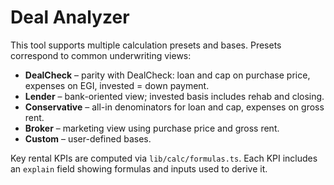 # Deal Analyzer

This tool supports multiple calculation presets and bases. Presets correspond to common underwriting views:

- **DealCheck** – parity with DealCheck: loan and cap on purchase price, expenses on EGI, invested = down payment.
- **Lender** – bank-oriented view; invested basis includes rehab and closing.
- **Conservative** – all-in denominators for loan and cap, expenses on gross rent.
- **Broker** – marketing view using purchase price and gross rent.
- **Custom** – user-defined bases.

Key rental KPIs are computed via `lib/calc/formulas.ts`. Each KPI includes an `explain` field showing formulas and inputs used to derive it.
